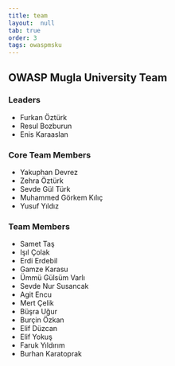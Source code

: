 ```yaml
---
title: team
layout:  null
tab: true
order: 3
tags: owaspmsku
---
```


## OWASP Mugla University Team 

### Leaders
- Furkan Öztürk
- Resul Bozburun
- Enis Karaaslan

### Core Team Members
- Yakuphan Devrez
- Zehra Öztürk
- Sevde Gül Türk
- Muhammed Görkem Kılıç
- Yusuf Yıldız

### Team Members
- Samet Taş
- Işıl Çolak
- Erdi Erdebil
- Gamze Karasu
- Ümmü Gülsüm Varlı
- Sevde Nur Susancak
- Agit Encu
- Mert Çelik
- Büşra Uğur
- Burçin Özkan
- Elif Düzcan
- Elif Yokuş
- Faruk Yıldırım
- Burhan Karatoprak
